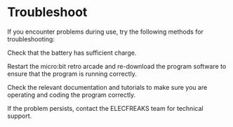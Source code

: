 ﻿---
sidebar_position: 9
sidebar_label: Troubleshoot
---

# Troubleshoot

If you encounter problems during use, try the following methods for troubleshooting:

Check that the battery has sufficient charge.

Restart the micro:bit retro arcade and re-download the program software to ensure that the program is running correctly.

Check the relevant documentation and tutorials to make sure you are operating and coding the program correctly.

If the problem persists, contact the ELECFREAKS team for technical support.
